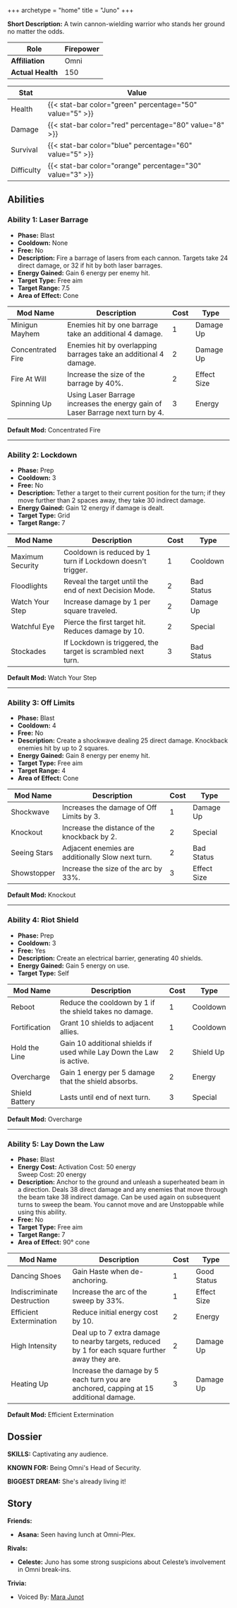 +++
archetype = "home"
title = "Juno"
+++

**Short Description:** A twin cannon-wielding warrior who stands her ground no matter the odds.

| **Role**          | Firepower |
| ----------------- | --------- |
| **Affiliation**   | Omni      |
| **Actual Health** | 150       |

| **Stat**   | **Value**                                                 |
| ---------- | --------------------------------------------------------- |
| Health     | {{< stat-bar color="green" percentage="50" value="5" >}}  |
| Damage     | {{< stat-bar color="red" percentage="80" value="8" >}}    |
| Survival   | {{< stat-bar color="blue" percentage="60" value="5" >}}   |
| Difficulty | {{< stat-bar color="orange" percentage="30" value="3" >}} |

## Abilities

### Ability 1: Laser Barrage

- **Phase:** Blast
- **Cooldown:** None
- **Free:** No
- **Description:** Fire a barrage of lasers from each cannon. Targets take 24 direct damage, or 32 if hit by both laser barrages.
- **Energy Gained:** Gain 6 energy per enemy hit.
- **Target Type:** Free aim
- **Target Range:** 7.5
- **Area of Effect:** Cone

| **Mod Name**      | **Description**                                                                      | **Cost** | **Type**    |
| ----------------- | ------------------------------------------------------------------------------------ | -------- | ----------- |
| Minigun Mayhem    | Enemies hit by one barrage take an additional 4 damage.                              | 1        | Damage Up   |
| Concentrated Fire | Enemies hit by overlapping barrages take an additional 4 damage.                     | 2        | Damage Up   |
| Fire At Will      | Increase the size of the barrage by 40%.                                             | 2        | Effect Size |
| Spinning Up       | Using Laser Barrage increases the energy gain of Laser Barrage next turn by 4.       | 3        | Energy      |

**Default Mod:** Concentrated Fire

---

### Ability 2: Lockdown

- **Phase:** Prep
- **Cooldown:** 3
- **Free:** No
- **Description:** Tether a target to their current position for the turn; if they move further than 2 spaces away, they take 30 indirect damage.
- **Energy Gained:** Gain 12 energy if damage is dealt.
- **Target Type:** Grid
- **Target Range:** 7

| **Mod Name**     | **Description**                                                    | **Cost** | **Type**   |
| ---------------- | ------------------------------------------------------------------ | -------- | ---------- |
| Maximum Security | Cooldown is reduced by 1 turn if Lockdown doesn't trigger.         | 1        | Cooldown   |
| Floodlights      | Reveal the target until the end of next Decision Mode.             | 2        | Bad Status |
| Watch Your Step  | Increase damage by 1 per square traveled.                          | 2        | Damage Up  |
| Watchful Eye     | Pierce the first target hit. Reduces damage by 10.                 | 2        | Special    |
| Stockades        | If Lockdown is triggered, the target is scrambled next turn.       | 3        | Bad Status |

**Default Mod:** Watch Your Step

---

### Ability 3: Off Limits

- **Phase:** Blast
- **Cooldown:** 4
- **Free:** No
- **Description:** Create a shockwave dealing 25 direct damage. Knockback enemies hit by up to 2 squares.
- **Energy Gained:** Gain 8 energy per enemy hit.
- **Target Type:** Free aim
- **Target Range:** 4
- **Area of Effect:** Cone

| **Mod Name** | **Description**                                     | **Cost** | **Type**    |
| ------------ | --------------------------------------------------- | -------- | ----------- |
| Shockwave    | Increases the damage of Off Limits by 3.            | 1        | Damage Up   |
| Knockout     | Increase the distance of the knockback by 2.        | 2        | Special     |
| Seeing Stars | Adjacent enemies are additionally Slow next turn.   | 2        | Bad Status  |
| Showstopper  | Increase the size of the arc by 33%.                | 3        | Effect Size |

**Default Mod:** Knockout

---

### Ability 4: Riot Shield

- **Phase:** Prep
- **Cooldown:** 3
- **Free:** Yes
- **Description:** Create an electrical barrier, generating 40 shields.
- **Energy Gained:** Gain 5 energy on use.
- **Target Type:** Self

| **Mod Name**   | **Description**                                                          | **Cost** | **Type**  |
| -------------- | ------------------------------------------------------------------------ | -------- | --------- |
| Reboot         | Reduce the cooldown by 1 if the shield takes no damage.                  | 1        | Cooldown  |
| Fortification  | Grant 10 shields to adjacent allies.                                     | 1        | Cooldown  |
| Hold the Line  | Gain 10 additional shields if used while Lay Down the Law is active.     | 2        | Shield Up |
| Overcharge     | Gain 1 energy per 5 damage that the shield absorbs.                      | 2        | Energy    |
| Shield Battery | Lasts until end of next turn.                                            | 3        | Special   |

**Default Mod:** Overcharge

---

### Ability 5: Lay Down the Law

- **Phase:** Blast
- **Energy Cost:** Activation Cost: 50 energy<br>Sweep Cost: 20 energy
- **Description:** Anchor to the ground and unleash a superheated beam in a direction. Deals 38 direct damage and any enemies that move through the beam take 38 indirect damage. Can be used again on subsequent turns to sweep the beam. You cannot move and are Unstoppable while using this ability.
- **Free:** No
- **Target Type:** Free aim
- **Target Range:** 7
- **Area of Effect:** 90° cone

| **Mod Name**               | **Description**                                                                                      | **Cost** | **Type**    |
| -------------------------- | ---------------------------------------------------------------------------------------------------- | -------- | ----------- |
| Dancing Shoes              | Gain Haste when de-anchoring.                                                                        | 1        | Good Status |
| Indiscriminate Destruction | Increase the arc of the sweep by 33%.                                                                | 1        | Effect Size |
| Efficient Extermination    | Reduce initial energy cost by 10.                                                                    | 2        | Energy      |
| High Intensity             | Deal up to 7 extra damage to nearby targets, reduced by 1 for each square further away they are.     | 2        | Damage Up   |
| Heating Up                 | Increase the damage by 5 each turn you are anchored, capping at 15 additional damage.                | 3        | Damage Up   |

**Default Mod:** Efficient Extermination

## Dossier

**SKILLS:** Captivating any audience.

**KNOWN FOR:** Being Omni's Head of Security.

**BIGGEST DREAM:** She's already living it!

## Story

**Friends:**

- **Asana:** Seen having lunch at Omni-Plex.

**Rivals:**

- **Celeste:** Juno has some strong suspicions about Celeste’s involvement in Omni break-ins.

**Trivia:**

- Voiced By: [Mara Junot](http://www.imdb.com/name/nm5235708/?ref_=ttfc_fc_cl_t2)
